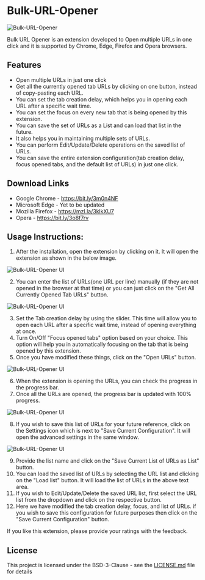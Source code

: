 # Bulk-URL-Opener
![Bulk-URL-Opener](https://1.bp.blogspot.com/-i0s8SbNJZCc/X4sviQ6NgNI/AAAAAAAABJQ/ne1QKJs_GHY58Zl572miY9NPphgKOaexQCLcBGAsYHQ/w200-h200/Logo.png)

Bulk URL Opener is an extension developed to Open multiple URLs in one click and it is supported by Chrome, Edge, Firefox and Opera browsers.

## Features
* Open multiple URLs in just one click
* Get all the currently opened tab URLs by clicking on one button, instead of copy-pasting each URL.
* You can set the tab creation delay, which helps you in opening each URL after a specific wait time.
* You can set the focus on every new tab that is being opened by this extension.
* You can save the set of URLs as a List and can load that list in the future.
* It also helps you in maintaining multiple sets of URLs.
* You can perform Edit/Update/Delete operations on the saved list of URLs.
* You can save the entire extension configuration(tab creation delay, focus opened tabs, and the default list of URLs) in just one click.

## Download Links
* Google Chrome - https://bit.ly/3m0n4NF
* Microsoft Edge - Yet to be updated
* Mozilla Firefox - https://mzl.la/3klkXU7
* Opera - https://bit.ly/3o8f7rv

## Usage Instructions:
<Please watch this video to understand the usage of this extension or read the below-mentioned steps.>

1. After the installation, open the extension by clicking on it.
It will open the extension as shown in the below image.

![Bulk-URL-Opener UI](https://lh3.googleusercontent.com/9QFG2gWbtY4HabzeOcGkWBMBmzIs0qI9lTce8hqLReRJ-vnJ8xzFjixIA9FAa-y7spu7hPQfQg=w640-h400-e365-rj-sc0x00ffffff)

2. You can enter the list of URLs(one URL per line) manually (if they are not opened in the browser at that time) or you can just click on the "Get All Currently Opened Tab URLs" button.

![Bulk-URL-Opener UI](https://lh3.googleusercontent.com/23WWigHUcJMEy6GEF93nMqWt1fwGSa_EA1jM9T5C_deIFEeY_HpeFc2I6UvNoE1vzEU55zzwqA=w640-h400-e365-rj-sc0x00ffffff)

3. Set the Tab creation delay by using the slider. This time will allow you to open each URL after a specific wait time, instead of opening everything at once.
4. Turn On/Off "Focus opened tabs" option based on your choice. This option will help you in automatically focusing on the tab that is being opened by this extension.
5. Once you have modified these things, click on the "Open URLs" button.

![Bulk-URL-Opener UI](https://lh3.googleusercontent.com/vge4EGOMNeDivkd3PP8GstNqaVg2zKnmGHXO49SRuNVYOSnEo8AHBT7EqEKk4WbPN8tPjpwaOQ=w640-h400-e365-rj-sc0x00ffffff)

6. When the extension is opening the URLs, you can check the progress in the progress bar.
7. Once all the URLs are opened, the progress bar is updated with 100% progress.

![Bulk-URL-Opener UI](https://lh3.googleusercontent.com/xw8EAKuE2-Frxq5zhfqkCSWpD3zcZLSbdH-qYYY1tkVY_Rd8i_GYHW6tOZD1Ff0HEO5RWTo6fA=w640-h400-e365-rj-sc0x00ffffff)

8. If you wish to save this list of URLs for your future reference, click on the Settings icon which is next to "Save Current Configuration". It will open the advanced settings in the same window.

![Bulk-URL-Opener UI](https://lh3.googleusercontent.com/6U0sxIAT85dPkr9SneGz2n0QFYLGzSPNw0zUGauDnxtsQ192I_cLsPlea9YLgJUnG2bn7wwGQg=w640-h400-e365-rj-sc0x00ffffff)

9. Provide the list name and click on the "Save Current List of URLs as List" button.
10. You can load the saved list of URLs by selecting the URL list and clicking on the "Load list" button. It will load the list of URLs in the above text area.
11. If you wish to Edit/Update/Delete the saved URL list, first select the URL list from the dropdown and click on the respective button.
12. Here we have modified the tab creation delay, focus, and list of URLs. if you wish to save this configuration for future purposes then click on the "Save Current Configuration" button.

If you like this extension, please provide your ratings with the feedback.

## License
This project is licensed under the BSD-3-Clause - see the [LICENSE.md](https://github.com/YadaGiriReddy/Bulk-URL-Opener/blob/main/LICENSE) file for details
